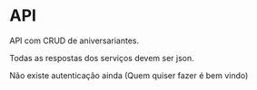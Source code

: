 # API

API com CRUD de aniversariantes.

Todas as respostas dos serviços devem ser json.

Não existe autenticação ainda (Quem quiser fazer é bem vindo)
